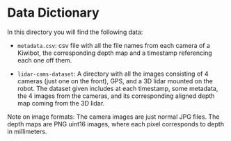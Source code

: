 # Data Dictionary

In this directory you will find the following data:

* `metadata.csv`: csv file with all the file names from each camera of a Kiwibot, the corresponding 
depth map and a timestamp referencing each one off them.

* `lidar-cams-dataset`: A directory with all the images consisting of 4 cameras (just one on the front), GPS, and a 3D 
lidar mounted on the robot. The dataset given includes at each timestamp, some metadata, the 4 images from the cameras, 
and its corresponding aligned depth map coming from the 3D lidar. 

Note on image formats: The camera images are just normal JPG files. The depth maps are
PNG uint16 images, where each pixel corresponds to depth in millimeters.